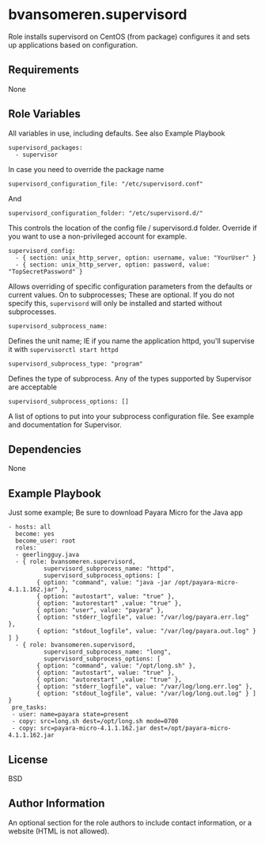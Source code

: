 bvansomeren.supervisord
=========

Role installs supervisord on CentOS (from package) configures it and sets up applications based on configuration.

Requirements
------------

None

Role Variables
--------------

All variables in use, including defaults. See also Example Playbook

	supervisord_packages:
  	  - supervisor

In case you need to override the package name

	supervisord_configuration_file: "/etc/supervisord.conf"

And

	supervisord_configuration_folder: "/etc/supervisord.d/"

This controls the location of the config file / supervisord.d folder. Override if you want to use a non-privileged account for example.

	supervisord_config:
	  - { section: unix_http_server, option: username, value: "YourUser" }
	  - { section: unix_http_server, option: password, value: "TopSecretPassword" }

Allows overriding of specific configuration parameters from the defaults or current values.
On to subprocesses; These are optional. If you do not specify this, `supervisord` will only be installed and started without subprocesses.

	supervisord_subprocess_name:

Defines the unit name; IE if you name the application httpd, you'll supervise it with `supervisorctl start httpd`

	supervisord_subprocess_type: "program"

Defines the type of subprocess. Any of the types supported by Supervisor are acceptable

	supervisord_subprocess_options: []

A list of options to put into your subprocess configuration file. See example and documentation for Supervisor.


Dependencies
------------

None

Example Playbook
----------------

Just some example; Be sure to download Payara Micro for the Java app
		
	- hosts: all
  	  become: yes
   	  become_user: root
  	  roles:
  	  - geerlingguy.java
  	  - { role: bvansomeren.supervisord,
    	      supervisord_subprocess_name: "httpd",
    	      supervisord_subprocess_options: [
      		{ option: "command", value: "java -jar /opt/payara-micro-4.1.1.162.jar" },
      		{ option: "autostart", value: "true" },
      		{ option: "autorestart" ,value: "true" },
      		{ option: "user", value: "payara" },
      		{ option: "stderr_logfile", value: "/var/log/payara.err.log" },
      		{ option: "stdout_logfile", value: "/var/log/payara.out.log" } ] }
  	  - { role: bvansomeren.supervisord,
    	      supervisord_subprocess_name: "long",
    	      supervisord_subprocess_options: [
      		{ option: "command", value: "/opt/long.sh" },
      		{ option: "autostart", value: "true" },
      		{ option: "autorestart" ,value: "true" },
      		{ option: "stderr_logfile", value: "/var/log/long.err.log" },
      		{ option: "stdout_logfile", value: "/var/log/long.out.log" } ] }
  	 pre_tasks:
  	 - user: name=payara state=present
  	 - copy: src=long.sh dest=/opt/long.sh mode=0700
  	 - copy: src=payara-micro-4.1.1.162.jar dest=/opt/payara-micro-4.1.1.162.jar	

License
-------

BSD

Author Information
------------------

An optional section for the role authors to include contact information, or a website (HTML is not allowed).
